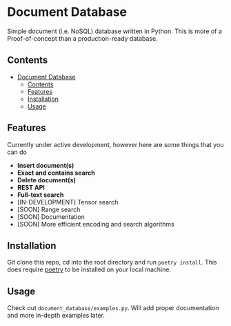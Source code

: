 # Document Database 
Simple document (i.e. NoSQL) database written in Python. This is more of a Proof-of-concept than a production-ready database. 

## Contents
- [Document Database](#twitter-api)
  - [Contents](#contents)
  - [Features](#features)
  - [Installation](#installation)
  - [Usage](#usage)
    


## Features
Currently under active development, however here are some things that you can do

- **Insert document(s)**
- **Exact and contains search**
- **Delete document(s)**
- **REST API**
- **Full-text search**
- [IN-DEVELOPMENT] Tensor search
- [SOON] Range search 
- [SOON] Documentation
- [SOON] More efficient encoding and search algorithms


## Installation 
Git clone this repo, cd into the root directory and run ```poetry install```. This does require [poetry](https://python-poetry.org/) to be installed on your local machine. 

## Usage
Check out ```document_database/examples.py```. Will add proper documentation and more in-depth examples later. 
